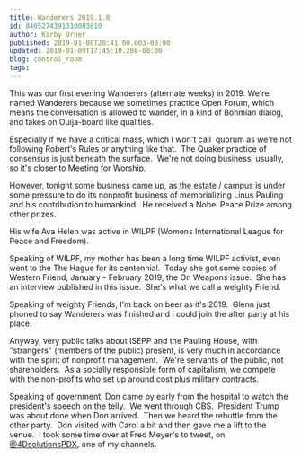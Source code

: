 ```yaml
---
title: Wanderers 2019.1.8
id: 8405274391310003810
author: Kirby Urner
published: 2019-01-08T20:41:00.003-08:00
updated: 2019-01-09T17:45:10.288-08:00
blog: control_room
tags: 
---
```


[](https://www.flickr.com/photos/kirbyurner/511415516/in/album-72157600254540815/)

This was our first evening Wanderers (alternate weeks) in 2019. We're named Wanderers because we sometimes practice Open Forum, which means the conversation is allowed to wander, in a kind of Bohmian dialog, and takes on Ouija-board like qualities.

Especially if we have a critical mass, which I won't call  quorum as we're not following Robert's Rules or anything like that.  The Quaker practice of consensus is just beneath the surface.  We're not doing business, usually, so it's closer to Meeting for Worship.

However, tonight some business came up, as the estate / campus is under some pressure to do its nonprofit business of memorializing Linus Pauling and his contribution to humankind.  He received a Nobel Peace Prize among other prizes.

His wife Ava Helen was active in WILPF (Womens International League for Peace and Freedom).

Speaking of WILPF, my mother has been a long time WILPF activist, even went to the The Hague for its centennial.  Today she got some copies of Western Friend, January - February 2019, the On Weapons issue.  She has an interview published in this issue.  She's what we call a weighty Friend.

Speaking of weighty Friends, I'm back on beer as it's 2019.  Glenn just phoned to say Wanderers was finished and I could join the after party at his place.

Anyway, very public talks about ISEPP and the Pauling House, with "strangers" (members of the public) present, is very much in accordance with the spirit of nonprofit management.  We're servants of the public, not shareholders.  As a socially responsible form of capitalism, we compete with the non-profits who set up around cost plus military contracts.

Speaking of government, Don came by early from the hospital to watch the president's speech on the telly.  We went through CBS.  President Trump was about done when Don arrived.  Then we heard the rebuttle from the other party.  Don visited with Carol a bit and then gave me a lift to the venue.  I took some time over at Fred Meyer's to tweet, on [@4DsolutionsPDX](https://twitter.com/4DsolutionsPDX/status/1082832040137961472), one of my channels.